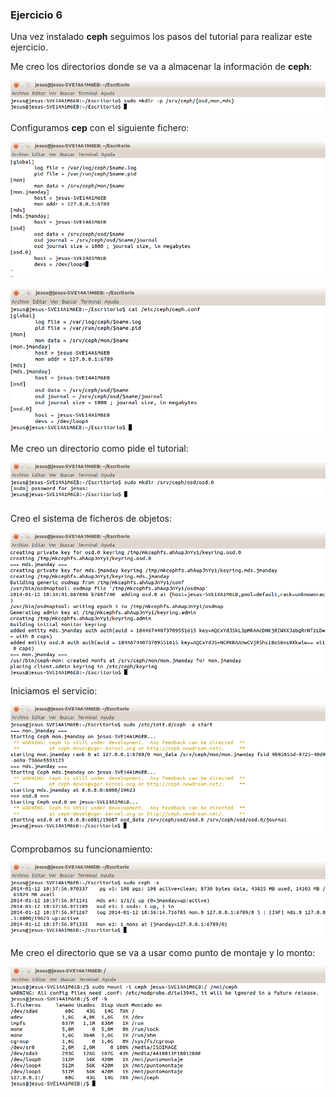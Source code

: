 ### Ejercicio 6

Una vez instalado **ceph** seguimos los pasos del tutorial para realizar este ejercicio.

Me creo los directorios donde se va a almacenar la información de **ceph**:

![imagen111](https://github.com/jmanday/Imagenes/blob/master/imagen111.png?raw=true)


Configuramos **cep** con el siguiente fichero:

![imagen112](https://github.com/jmanday/Imagenes/blob/master/imagen112.png?raw=true)

![imagen113](https://github.com/jmanday/Imagenes/blob/master/imagen113.png?raw=true)


Me creo un directorio como pide el tutorial:

![imagen114](https://github.com/jmanday/Imagenes/blob/master/imagen114.png?raw=true)


Creo el sistema de ficheros de objetos:

![imagen115](https://github.com/jmanday/Imagenes/blob/master/imagen115.png?raw=true)


Iniciamos el servicio:

![imagen116](https://github.com/jmanday/Imagenes/blob/master/imagen116.png?raw=true)


Comprobamos su funcionamiento:

![imagen117](https://github.com/jmanday/Imagenes/blob/master/imagen117.png?raw=true)


Me creo el directorio que se va a usar como punto de montaje y lo monto:

![imagen118](https://github.com/jmanday/Imagenes/blob/master/imagen118.png?raw=true)



